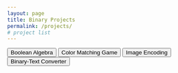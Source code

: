 ```yaml
---
layout: page
title: Binary Projects
permalink: /projects/
# project list
---
```



<body>
  <button class="buttonLarge" onclick="location.href='boolean-algebra/'" type="button">
  Boolean Algebra  </button>

  <button class="buttonLarge" onclick="location.href='color-game/'" type="button">
  Color Matching Game</button>

  <button class="buttonLarge" onclick="location.href='image-encoder/'" type="button">
  Image Encoding</button>


  <button class="buttonLarge" onclick="location.href='binary-text-coverter/'" type="button">
  Binary-Text Converter</button>  
</body>